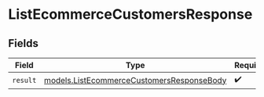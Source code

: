 # ListEcommerceCustomersResponse


## Fields

| Field                                                                                        | Type                                                                                         | Required                                                                                     | Description                                                                                  |
| -------------------------------------------------------------------------------------------- | -------------------------------------------------------------------------------------------- | -------------------------------------------------------------------------------------------- | -------------------------------------------------------------------------------------------- |
| `result`                                                                                     | [models.ListEcommerceCustomersResponseBody](../models/listecommercecustomersresponsebody.md) | :heavy_check_mark:                                                                           | N/A                                                                                          |